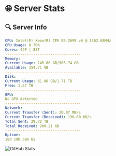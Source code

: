 # 🌐 Server Stats
## 🔍 Server Info
```yaml
CPU: Intel(R) Xeon(R) CPU E5-2699 v4 @ 1362.68MHz
CPU Usage: 0.70%
Cores: 44P | 88T
-----------------------------------
Memory:
Current Usage: 145.60 GB/503.74 GB
Available: 354.71 GB
-----------------------------------
Disk:
Current Usage: 61.88 GB/1.71 TB
Free: 1.57 TB
-----------------------------------
GPU:
No GPU detected
-----------------------------------
Network:
Current Transfer (Sent): 20.07 MB/s
Current Transfer (Received): 136.60 KB/s
Total Sent: 29.72 TB
Total Received: 260.21 GB
-----------------------------------
Uptime:
18d 19h 56m 6s
```
![GitHub Stats](https://img.shields.io/badge/Updated-2025-03-26_17:18:55-blue)